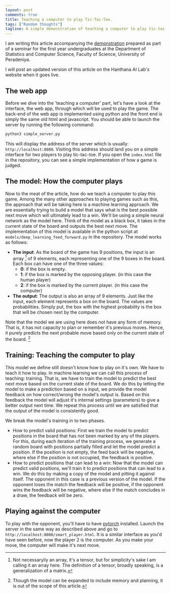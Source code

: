 ```yaml
---
layout: post
comments: true
title: Teaching a computer to play Tic-Tac-Toe.
tags: ["Random thoughts"]
tagline: A simple demonstration of teaching a computer to play tic-tac-toe. This is part of a demonstration made for the first year undergraduates.
---
```

I am writing this article accompanying the [demonstration](https://github.com/H-A-I-L/tic-tac-toe) prepared as part of a seminar for the first year undergraduates at the Department of Statistics and Computer Science, Faculty of Science, University of Peradeniya.

<div class="message">
	I will post an updated version of this article on the Hanthana AI Lab's website when it goes live.
</div>

## The web app

Before we dive into the 'teaching a computer' part, let's have a look at the interface, the web app, through which will be used to play the game. The back-end of the web app is implemented using python and the front end is simply the same old html and javascript. You should be able to launch the server by running the following command:
```bash
python3 simple_server.py
```

This will display the address of the server which is usually: <code>http://localhost:8080</code>. Visiting this address should land you on a simple interface for two players to play tic-tac-toe. If you open the <code>index.html</code> file in the repository, you can see a simple implementation of how a game is judged.

## The model: How the computer plays

Now to the meat of the article, how do we teach a computer to play this game. Among the many other approaches to playing games such as this, the approach that will be taking here is a machine learning approach. We are essentially trying to build a model that says what is the best possible next move which will ultimately lead to a win. We'll be using a simple neural network as the model here. Think of the model as a black box, it takes in the current state of the board and outputs the best next move. The implementation of this model is available in the python script at <code>models/deep_learning_feed_forward.py</code> in the repository. The model works as follows:
- **The input**:
  As the board of the game has 9 positions, the input is an array [^fn-arry_vs_tensor] of 9 elements, each representing one of the 9 boxes in the board. Each box can have one of the three values:
  - **0**: if the box is empty.
  - **1**: if the box is marked by the opposing player. (in this case the human player)
  - **2**: if the box is marked by the current player. (in this case the computer)
- **The output**:
  The output is also an array of 9 elements. Just like the input, each element represents a box on the board. The values are probabilities. Simply put, the box with the highest probability is the box that will be chosen next by the computer.
  
Note that the model we are using here does not have any form of memory. That is, it has not capacity to plan or remember it's previous moves. Hence, it purely predicts the next probable move based only on the current state of the board. [^fn-only_ff]
  
## Training: Teaching the computer to play

This model we define still doesn't know how to play on it's own. We have to teach it how to play. In machine learning we can call this process of teaching: training. That is, we have to train the model to predict the best next move based on the current state of the board. We do this by letting the model to make a prediction based on a input, we provide the model feedback on how correct/wrong the model's output is. Based on this feedback the model will adjust it's internal settings (parameters) to give a better output next time. We repeat this process until we are satisfied that the output of the model is consistently good. 

We break the model's training in to two phases.
- How to predict valid positions: First we train the model to predict positions in the board that has not been marked by any of the players. For this, during each iteration of the training process, we generate a random board with positions partially filled and let the model predict a position. If the position is not empty, the feed back will be negative, where else if the position is not occupied, the feedback is positive.
- How to predict positions that can lead to a win: Now that the model can predict valid positions, we'll train it to predict positions that can lead to a win. We do this by making a copy of the model and pitting it against itself. The opponent in this case is a previous version of the model. If the opponent loses the match the feedback will be positive, if the opponent wins the feedback will be negative, where else if the match concludes in a draw, the feedback will be zero.

## Playing against the computer

To play with the opponent, you'll have to have [pytorch](http://www.pytorch.org) installed. Launch the server in the same way as described above and go to <code>http://localhost:8080/smart_player.html</code>. It is a similar interface as you'd have seen before, now the player 2 is the computer. As you make your move, the computer will make it's next move. 

[^fn-arry_vs_tensor]: Not necessaryily an array, it's a tensor, but for simplicity's sake I am calling it an array here. The definition of a tensor, broadly speaking, is a generalization of a matrix.

[^fn-only_ff]: Though the model can be expanded to include memory and planning, it is out of the scope of this article.
